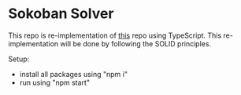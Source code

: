 # Sokoban Solver

This repo is re-implementation of [this](https://github.com/divyanshu1593/sokobanSolver) repo using TypeScript. This re-implementation will be done by following the SOLID principles.

Setup:
- install all packages using "npm i"
- run using "npm start"